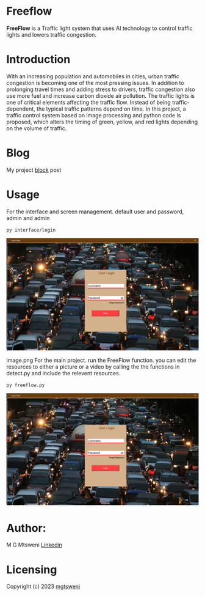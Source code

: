 # Freeflow 

**FreeFlow** is a Traffic light system that uses AI technology to control traffic lights and lowers traffic congestion.

# **Introduction**
With an increasing population and automobiles in cities, urban traffic congestion is becoming one of the most pressing issues. In addition to prolonging travel times and adding stress to drivers, traffic congestion also use more fuel and increase carbon dioxide air pollution. The traffic lights is one of critical elements affecting the traffic flow. Instead of being traffic-dependent, the typical traffic patterns depend on time. In this project, a traffic control system based on image processing and python code is proposed, which alters the timing of green, yellow, and red lights depending on the volume of traffic. 

# Blog
My project [block](https://www.linkedin.com/in/gift/mtsweni-591123a3) post

# Usage
For the interface and screen management. 
default user and password, admin and admin

```
py interface/login
```
<p align="center"><img src="interface/images/RMimage.PNG"\></p>

image.png
For the main project. run the FreeFlow function. you can edit the resources to either a picture or a video by calling the the functions in detect.py and include the relevent resources.

```
py freeflow.py
```
<p align="center"><img src="interface/images/RMimage.PNG"\></p>

# Author:
M G Mtsweni [Linkedin](https://www.linkedin.com/in/gift/mtsweni-591123a3)

# Licensing
Copyright (c) 2023 [mgtsweni](\LICENSE)
